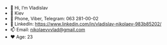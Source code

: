 - 👋 Hi, I’m Vladislav 
- 👀 Kiev
- 🌱 Phone, Viber, Telegram: 063 281-00-02
- 💞️ LinkedIn: https://www.linkedin.com/in/vladislav-nikolaev-983b85202/
- 📫 Email: nikolaevvvlad@gmail.com
- ❤️ Age: 23

<!---
- 👋 Hi, I’m @Lastzlo
- 👀 I’m interested in ...
- 🌱 I’m currently learning ...
- 💞️ I’m looking to collaborate on ...
- 📫 How to reach me ...

Lastzlo/Lastzlo is a ✨ special ✨ repository because its `README.md` (this file) appears on your GitHub profile.
You can click the Preview link to take a look at your changes.
--->
